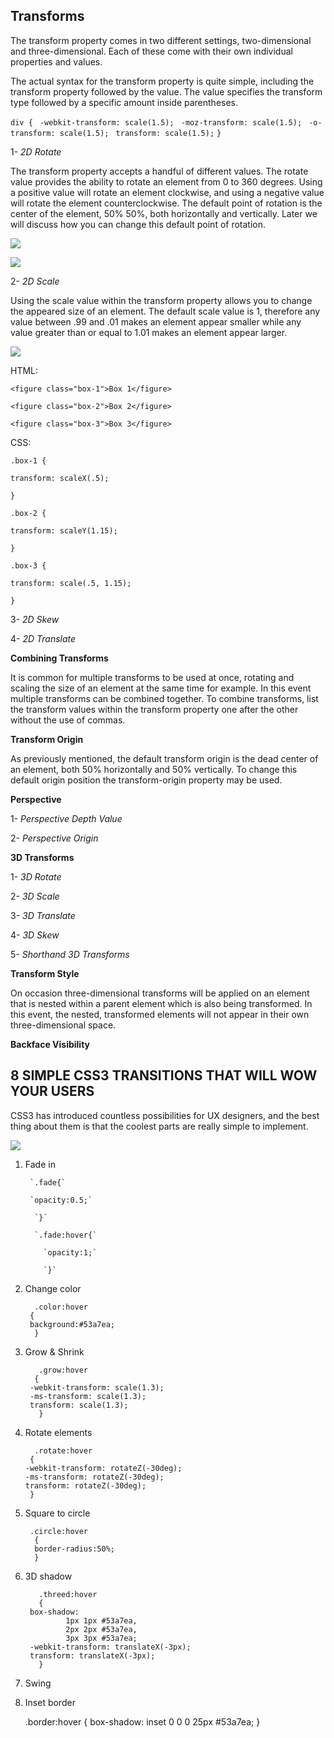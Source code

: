 ## **Transforms**

The transform property comes in two different settings, two-dimensional and three-dimensional. Each of these come with their own individual properties and values.

The actual syntax for the transform property is quite simple, including the transform property followed by the value. The value specifies the transform type followed by a specific amount inside parentheses.


`div {`
 ` -webkit-transform: scale(1.5);`
    ` -moz-transform: scale(1.5);`
      ` -o-transform: scale(1.5);`
         ` transform: scale(1.5);`
`}`

1- *2D Rotate*

The transform property accepts a handful of different values. The rotate value provides the ability to rotate an element from 0 to 360 degrees. Using a positive value will rotate an element clockwise, and using a negative value will rotate the element counterclockwise. The default point of rotation is the center of the element, 50% 50%, both horizontally and vertically. Later we will discuss how you can change this default point of rotation.

![](trans.png)

![](rotate.png)

2- *2D Scale*

Using the scale value within the transform property allows you to change the appeared size of an element. The default scale value is 1, therefore any value between .99 and .01 makes an element appear smaller while any value greater than or equal to 1.01 makes an element appear larger.

![](scale.png)

HTML:

`<figure class="box-1">Box 1</figure>`

`<figure class="box-2">Box 2</figure>`

`<figure class="box-3">Box 3</figure>`

CSS:

`.box-1 {`

  `transform: scaleX(.5);`

`}`

`.box-2 {`

  `transform: scaleY(1.15);`

`}`

`.box-3 {`

  `transform: scale(.5, 1.15);`

`}`

3- *2D Skew*

4- *2D Translate*

**Combining Transforms**

It is common for multiple transforms to be used at once, rotating and scaling the size of an element at the same time for example. In this event multiple transforms can be combined together. To combine transforms, list the transform values within the transform property one after the other without the use of commas.

**Transform Origin**

As previously mentioned, the default transform origin is the dead center of an element, both 50% horizontally and 50% vertically. To change this default origin position the transform-origin property may be used.

**Perspective**

1- *Perspective Depth Value*

2- *Perspective Origin*

**3D Transforms**

1- *3D Rotate*

2- *3D Scale*

3- *3D Translate*

4- *3D Skew*

5- *Shorthand 3D Transforms*

**Transform Style**

On occasion three-dimensional transforms will be applied on an element that is nested within a parent element which is also being transformed. In this event, the nested, transformed elements will not appear in their own three-dimensional space.

**Backface Visibility**

## **8 SIMPLE CSS3 TRANSITIONS THAT WILL WOW YOUR USERS**

CSS3 has introduced countless possibilities for UX designers, and the best thing about them is that the coolest parts are really simple to implement.

![](style.png)

1. Fade in

        `.fade{`

        `opacity:0.5;`

         `}`

         `.fade:hover{`

           `opacity:1;`

           `}`

2. Change color

         .color:hover
        {
        background:#53a7ea;
         }

3. Grow & Shrink

          .grow:hover
         {
        -webkit-transform: scale(1.3);
        -ms-transform: scale(1.3);
        transform: scale(1.3);
          }

 4. Rotate elements

          .rotate:hover
         {
        -webkit-transform: rotateZ(-30deg);
        -ms-transform: rotateZ(-30deg);
        transform: rotateZ(-30deg);
         }

5. Square to circle

        .circle:hover
         {
         border-radius:50%;
         }

6. 3D shadow

          .threed:hover
          {
        box-shadow:
                1px 1px #53a7ea,
                2px 2px #53a7ea,
                3px 3px #53a7ea;
        -webkit-transform: translateX(-3px);
        transform: translateX(-3px);
          }

 7. Swing

 8. Inset border

     .border:hover
     {
        box-shadow: inset 0 0 0 25px #53a7ea;
      }       


